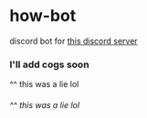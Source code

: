 # how-bot
discord bot for [this discord server](https://discord.gg/bottle)

### I'll add cogs soon
^^ this was a lie lol
###### ^^ this was a lie lol
